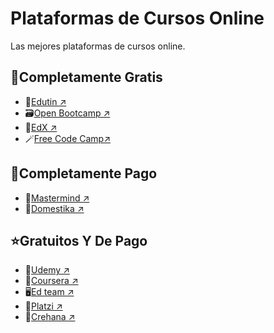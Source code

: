 # **Plataformas de Cursos Online**

Las mejores plataformas de cursos online.

## 🌟**Completamente Gratis**
* 👾[Edutin ↗](https://edutin.com)
* 🗃️[Open Bootcamp ↗](https://open-bootcamp.com/)
* 🎯[EdX ↗](https://www.edx.org/es)
* 🪄[Free Code Camp↗](https://www.freecodecamp.org/learn)


## 🌠**Completamente Pago**
* 👻[Mastermind ↗](https://www.mastermind.ac)
* 🤖[Domestika ↗](https://www.domestika.org/es)


## ⭐**Gratuitos Y De Pago**
* 🎴[Udemy ↗](https://www.udemy.com/)
* 🧩[Coursera ↗](https://es.coursera.org/)
* 🖥️[Ed team ↗](https://ed.team/)
* 🐲[Platzi ↗](https://platzi.com/)
* 📔[Crehana ↗](https://www.crehana.com/ar/)

